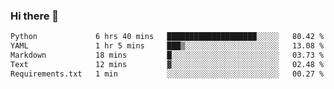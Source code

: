 ### Hi there 👋

<!--START_SECTION:waka-->

```txt
Python             6 hrs 40 mins   ████████████████████░░░░░   80.42 %
YAML               1 hr 5 mins     ███▒░░░░░░░░░░░░░░░░░░░░░   13.08 %
Markdown           18 mins         █░░░░░░░░░░░░░░░░░░░░░░░░   03.73 %
Text               12 mins         ▓░░░░░░░░░░░░░░░░░░░░░░░░   02.48 %
Requirements.txt   1 min           ░░░░░░░░░░░░░░░░░░░░░░░░░   00.27 %
```

<!--END_SECTION:waka-->

<!--
**Jonas-VanHaeken/Jonas-VanHaeken** is a ✨ _special_ ✨ repository because its `README.md` (this file) appears on your GitHub profile.

Here are some ideas to get you started:

- 🔭 I’m currently working on ...
- 🌱 I’m currently learning ...
- 👯 I’m looking to collaborate on ...
- 🤔 I’m looking for help with ...
- 💬 Ask me about ...
- 📫 How to reach me: ...
- 😄 Pronouns: ...
- ⚡ Fun fact: ...
-->

